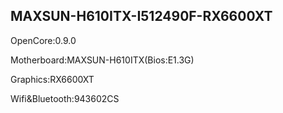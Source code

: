 ## MAXSUN-H610ITX-I512490F-RX6600XT

OpenCore:0.9.0

Motherboard:MAXSUN-H610ITX(Bios:E1.3G)

Graphics:RX6600XT

Wifi&Bluetooth:943602CS
